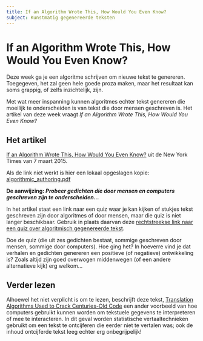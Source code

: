 ```yaml
---
title: If an Algorithm Wrote This, How Would You Even Know?
subject: Kunstmatig gegenereerde teksten
---
```


# If an Algorithm Wrote This, How Would You Even Know?

Deze week ga je een algoritme schrijven om nieuwe tekst te genereren. Toegegeven, het zal geen hele goede proza maken, maar het resultaat kan soms grappig, of zelfs inzichtelijk, zijn.

Met wat meer inspanning kunnen algoritmes echter tekst genereren die moeilijk te onderscheiden is van tekst die door mensen geschreven is. Het artikel van deze week vraagt *If an Algorithm Wrote This, How Would You Even Know?*

## Het artikel

[If an Algorithm Wrote This, How Would You Even Know?](http://www.nytimes.com/2015/03/08/opinion/sunday/if-an-algorithm-wrote-this-how-would-you-even-know.html?action=click&pgtype=Homepage&version=Moth-Visible&module=inside-nyt-region&region=inside-nyt-region&WT.nav=inside-nyt-region&_r=1) uit de New York Times van 7 maart 2015.

Als de link niet werkt is hier een lokaal opgeslagen kopie: [algorithmic_authoring.pdf](assets/algorithmic_authoring.pdf)

**De aanwijzing: *Probeer gedichten die door mensen en computers geschreven zijn te onderscheiden...***

In het artikel staat een link naar een quiz waar je kan kijken of stukjes tekst geschreven zijn door algoritmes of door mensen, maar die quiz is niet langer beschikbaar. Gebruik in plaats daarvan deze [rechtstreekse link naar een quiz over algoritmisch gegenereerde tekst](http://www.npr.org/sections/alltechconsidered/2016/06/27/480639265/human-or-machine-can-you-tell-who-wrote-these-poems).

Doe de quiz (die uit zes gedichten bestaat, sommige geschreven door mensen, sommige door computers). Hoe ging het? In hoeverre vind je dat verhalen en gedichten genereren een positieve (of negatieve) ontwikkeling is? Zoals altijd zijn goed overwogen middenwegen (of een andere alternatieve kijk) erg welkom...

## Verder lezen

Alhoewel het niet verplicht is om te lezen, beschrijft deze tekst,
[Translation Algorithms Used to Crack Centuries-Old Code](http://www.cccblog.org/2011/10/26/translation-algorithms-used-to-crack-centuries-old-secret-code/) een ander voorbeeld van hoe computers gebruikt kunnen worden om tekstuele gegevens te interpreteren of mee te interacteren. In dit geval worden statistische vertaaltechnieken gebruikt om een tekst te ontcijferen die eerder niet te vertalen was; ook de inhoud ontcijferde tekst leeg echter erg onbegrijpelijk!
